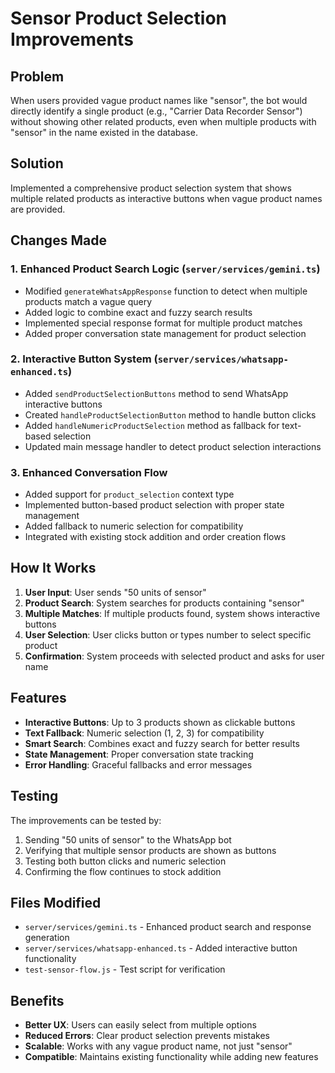 # Sensor Product Selection Improvements

## Problem
When users provided vague product names like "sensor", the bot would directly identify a single product (e.g., "Carrier Data Recorder Sensor") without showing other related products, even when multiple products with "sensor" in the name existed in the database.

## Solution
Implemented a comprehensive product selection system that shows multiple related products as interactive buttons when vague product names are provided.

## Changes Made

### 1. Enhanced Product Search Logic (`server/services/gemini.ts`)
- Modified `generateWhatsAppResponse` function to detect when multiple products match a vague query
- Added logic to combine exact and fuzzy search results
- Implemented special response format for multiple product matches
- Added proper conversation state management for product selection

### 2. Interactive Button System (`server/services/whatsapp-enhanced.ts`)
- Added `sendProductSelectionButtons` method to send WhatsApp interactive buttons
- Created `handleProductSelectionButton` method to handle button clicks
- Added `handleNumericProductSelection` method as fallback for text-based selection
- Updated main message handler to detect product selection interactions

### 3. Enhanced Conversation Flow
- Added support for `product_selection` context type
- Implemented button-based product selection with proper state management
- Added fallback to numeric selection for compatibility
- Integrated with existing stock addition and order creation flows

## How It Works

1. **User Input**: User sends "50 units of sensor"
2. **Product Search**: System searches for products containing "sensor"
3. **Multiple Matches**: If multiple products found, system shows interactive buttons
4. **User Selection**: User clicks button or types number to select specific product
5. **Confirmation**: System proceeds with selected product and asks for user name

## Features

- **Interactive Buttons**: Up to 3 products shown as clickable buttons
- **Text Fallback**: Numeric selection (1, 2, 3) for compatibility
- **Smart Search**: Combines exact and fuzzy search for better results
- **State Management**: Proper conversation state tracking
- **Error Handling**: Graceful fallbacks and error messages

## Testing

The improvements can be tested by:
1. Sending "50 units of sensor" to the WhatsApp bot
2. Verifying that multiple sensor products are shown as buttons
3. Testing both button clicks and numeric selection
4. Confirming the flow continues to stock addition

## Files Modified

- `server/services/gemini.ts` - Enhanced product search and response generation
- `server/services/whatsapp-enhanced.ts` - Added interactive button functionality
- `test-sensor-flow.js` - Test script for verification

## Benefits

- **Better UX**: Users can easily select from multiple options
- **Reduced Errors**: Clear product selection prevents mistakes
- **Scalable**: Works with any vague product name, not just "sensor"
- **Compatible**: Maintains existing functionality while adding new features
